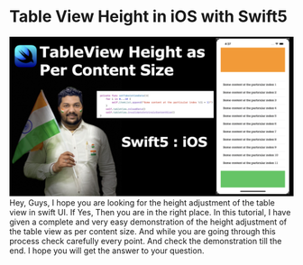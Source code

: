# Table View Height in iOS with Swift5
![alt text](https://github.com/pushpendra996/table-view-height-ios/blob/main/TableView.jpeg?raw=true)
Hey, Guys, I hope you are looking for the height adjustment of the table view in swift UI. If Yes, Then you are in the right place. In this tutorial, I have given a complete and very easy demonstration of the height adjustment of the table view as per content size. And while you are going through this process check carefully every point. And check the demonstration till the end. I hope you will get the answer to your question. 
